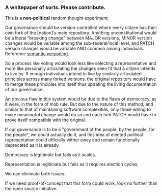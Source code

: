 ### A whitepaper of sorts. Please contribute.

This is a **non-political** random thought experiment:

Our governance should be version-controlled where every citizen has their own fork of the [nation]'s main repository. Anything unconstitutional would be a literal "breaking change" between MAJOR versions, MINOR version changes would be variable among the sub-federal/local level, and PATCH version changes would be variable AND common among individuals. Reference [semantic versioning](https://semver.org/).

So a process like voting would look less like selecting a representative and more like personally articulating the changes seen fit that a citizen intends to live by. If enough individuals intend to live by similarly articulated principles across many forked versions, the original repository would have to merge these principles into itself thus updating the living documentation of our governance.

An obvious flaw in this system would be due to the flaws of democracy, as it were, in the form of mob rule. But due to the nature of this method, and similar to that of maintaining software complexities, only those willing to make meaningful change would do so and each fork PATCH would have to prove itself compatible with the original.

If our governance is to be a "government of the people, by the people, for the people", we could actually do it, and this idea of elected political representation could officially wither away and remain functionally deprecated as it is already.

Democracy is legitimate but fails as it scales.

Representation is legitimate but fails as it requires election cycles.

We can eliminate both issues.

If we need proof-of-concept that this form could work, look no further than the open source initiative.
